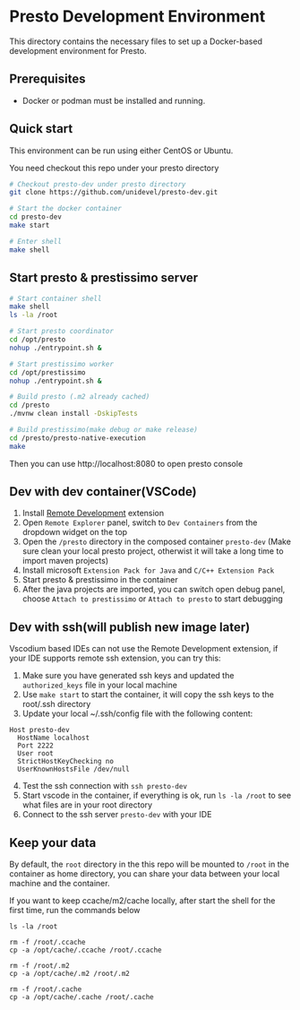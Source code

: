 # Presto Development Environment

This directory contains the necessary files to set up a Docker-based development environment for Presto.

## Prerequisites

*   Docker or podman must be installed and running.

## Quick start

This environment can be run using either CentOS or Ubuntu.

You need checkout this repo under your presto directory

```sh
# Checkout presto-dev under presto directory
git clone https://github.com/unidevel/presto-dev.git

# Start the docker container
cd presto-dev
make start

# Enter shell
make shell
```

## Start presto & prestissimo server

```sh
# Start container shell
make shell
ls -la /root

# Start presto coordinator
cd /opt/presto
nohup ./entrypoint.sh &

# Start prestissimo worker
cd /opt/prestissimo
nohup ./entrypoint.sh &

# Build presto (.m2 already cached)
cd /presto
./mvnw clean install -DskipTests

# Build prestissimo(make debug or make release)
cd /presto/presto-native-execution
make
```

Then you can use http://localhost:8080 to open presto console

## Dev with dev container(VSCode)

1. Install [Remote Development](https://marketplace.visualstudio.com/items?itemName=ms-vscode-remote.vscode-remote-extensionpack) extension
2. Open `Remote Explorer` panel, switch to `Dev Containers` from the dropdown widget on the top
3. Open the `/presto` directory in the composed container `presto-dev` (Make sure clean your local presto project, otherwist it will take a long time to import maven projects)
4. Install microsoft `Extension Pack for Java` and `C/C++ Extension Pack`
4. Start presto & prestissimo in the container
5. After the java projects are imported, you can switch open debug panel, choose `Attach to prestissimo` or `Attach to presto` to start debugging

## Dev with ssh(will publish new image later)

Vscodium based IDEs can not use the Remote Development extension, if your IDE supports remote ssh extension, you can try this:

1. Make sure you have generated ssh keys and updated the `authorized_keys` file in your local machine
2. Use `make start` to start the container, it will copy the ssh keys to the root/.ssh directory
3. Update your local ~/.ssh/config file with the following content:
```
Host presto-dev
  HostName localhost
  Port 2222
  User root
  StrictHostKeyChecking no
  UserKnownHostsFile /dev/null
```
4. Test the ssh connection with `ssh presto-dev`
5. Start vscode in the container, if everything is ok, run `ls -la /root` to see what files are in your root directory
6. Connect to the ssh server `presto-dev` with your IDE

## Keep your data

By default, the `root` directory in the this repo will be mounted to `/root` in the container as home directory, you can share your data between your local machine and the container.

If you want to keep ccache/m2/cache locally, after start the shell for the first time, run the commands below

```
ls -la /root

rm -f /root/.ccache
cp -a /opt/cache/.ccache /root/.ccache

rm -f /root/.m2
cp -a /opt/cache/.m2 /root/.m2

rm -f /root/.cache
cp -a /opt/cache/.cache /root/.cache
```